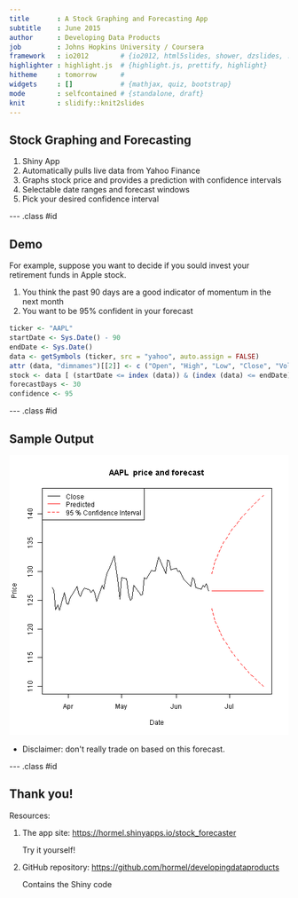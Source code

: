 ```yaml
---
title       : A Stock Graphing and Forecasting App
subtitle    : June 2015
author      : Developing Data Products
job         : Johns Hopkins University / Coursera
framework   : io2012        # {io2012, html5slides, shower, dzslides, ...}
highlighter : highlight.js  # {highlight.js, prettify, highlight}
hitheme     : tomorrow      # 
widgets     : []            # {mathjax, quiz, bootstrap}
mode        : selfcontained # {standalone, draft}
knit        : slidify::knit2slides
---
```


## Stock Graphing and Forecasting 

1. Shiny App
2. Automatically pulls live data from Yahoo Finance
3. Graphs stock price and provides a prediction with confidence intervals
4. Selectable date ranges and forecast windows
5. Pick your desired confidence interval

--- .class #id 

## Demo

For example, suppose you want to decide if you sould invest your retirement funds in Apple stock.

1. You think the past 90 days are a good indicator of momentum in the next month
2. You want to be 95% confident in your forecast




```r
ticker <- "AAPL"
startDate <- Sys.Date() - 90
endDate <- Sys.Date()
data <- getSymbols (ticker, src = "yahoo", auto.assign = FALSE)
attr (data, "dimnames")[[2]] <- c ("Open", "High", "Low", "Close", "Volume", "Adjusted")
stock <- data [ (startDate <= index (data)) & (index (data) <= endDate) ]
forecastDays <- 30
confidence <- 95
```

--- .class #id 

## Sample Output

![plot of chunk Output](assets/fig/Output-1.png) 

* Disclaimer: don't really trade on based on this forecast.

--- .class #id 

## Thank you!

Resources:

1. The app site: https://hormel.shinyapps.io/stock_forecaster

    Try it yourself!

2. GitHub repository: https://github.com/hormel/developingdataproducts

    Contains the Shiny code



